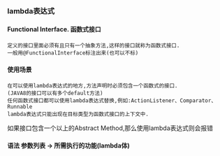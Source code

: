 ### lambda表达式

#### Functional Interface. 函数式接口
```
定义的接口里面必须有且只有一个抽象方法,这样的接口就称为函数式接口.   
一般用@FunctionalInterface标注出来(也可以不标)
```

#### 使用场景
```
在可以使用lambda表达式的地方,方法声明时必须包含一个函数式的接口.
(JAVA8的接口可以有多个default方法)
任何函数式接口都可以使用lambda表达式替换,例如:ActionListener、Comparator、Runnable
lambda表达式只能出现在目标类型为函数式接口的上下文中.
```
如果接口包含一个以上的Abstract Method,那么使用lambda表达式则会报错

#### 语法     参数列表 -> 所需执行的功能(lambda体)

   
   
   
